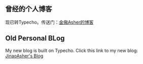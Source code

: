 ## 曾经的个人博客

现已转Typecho。传送门：[金傲Asher的博客](https://jinaoasher.site)

## Old Personal BLog

My new blog is built on Typecho. Click this link to my new blog: [JinaoAsher's Blog](https://jinaosher.site)
